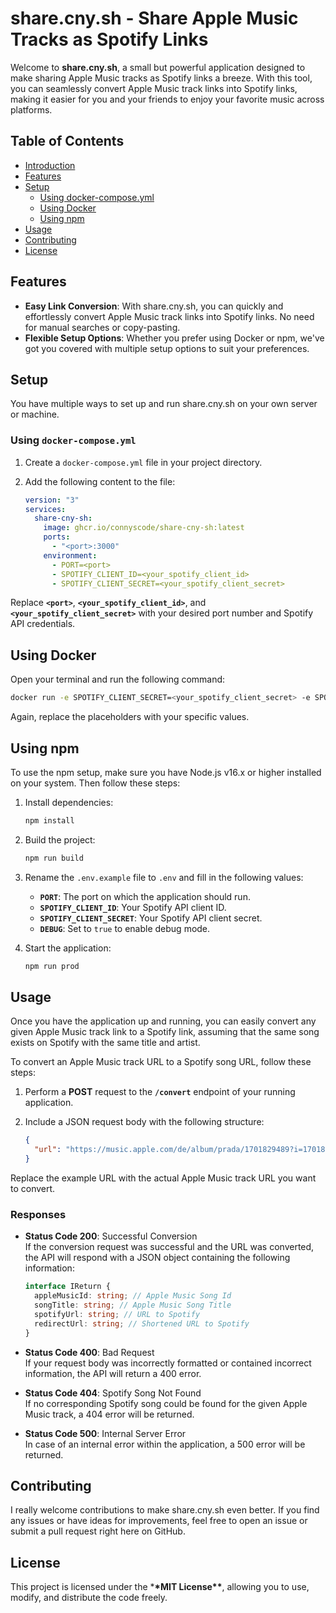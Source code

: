 # share.cny.sh - Share Apple Music Tracks as Spotify Links

Welcome to **share.cny.sh**, a small but powerful application designed to make sharing Apple Music tracks as Spotify links a breeze. With this tool, you can seamlessly convert Apple Music track links into Spotify links, making it easier for you and your friends to enjoy your favorite music across platforms.

## Table of Contents

- [Introduction](#sharecnysh)
- [Features](#features)
- [Setup](#setup)
  - [Using docker-compose.yml](#using-docker-composeyml)
  - [Using Docker](#using-docker)
  - [Using npm](#using-npm)
- [Usage](#usage)
- [Contributing](#contributing)
- [License](#license)

## Features

- **Easy Link Conversion**: With share.cny.sh, you can quickly and effortlessly convert Apple Music track links into Spotify links. No need for manual searches or copy-pasting.
- **Flexible Setup Options**: Whether you prefer using Docker or npm, we've got you covered with multiple setup options to suit your preferences.

## Setup

You have multiple ways to set up and run share.cny.sh on your own server or machine.

### Using `docker-compose.yml`

1. Create a `docker-compose.yml` file in your project directory.
2. Add the following content to the file:

   ```yaml
   version: "3"
   services:
     share-cny-sh:
       image: ghcr.io/connyscode/share-cny-sh:latest
       ports:
         - "<port>:3000"
       environment:
         - PORT=<port>
         - SPOTIFY_CLIENT_ID=<your_spotify_client_id>
         - SPOTIFY_CLIENT_SECRET=<your_spotify_client_secret>
   ```

Replace **`<port>`**, **`<your_spotify_client_id>`**, and **`<your_spotify_client_secret>`** with your desired port number and Spotify API credentials.

## Using Docker

Open your terminal and run the following command:

```bash
docker run -e SPOTIFY_CLIENT_SECRET=<your_spotify_client_secret> -e SPOTIFY_CLIENT_ID=<your_spotify_client_id> -p <port>:3000 ghcr.io/connyscode/share-cny-sh:latest
```

Again, replace the placeholders with your specific values.

## Using npm

To use the npm setup, make sure you have Node.js v16.x or higher installed on your system. Then follow these steps:

1. Install dependencies:

   ```bash
   npm install
   ```

2. Build the project:

   ```bash
   npm run build
   ```

3. Rename the `.env.example` file to `.env` and fill in the following values:

   - **`PORT`**: The port on which the application should run.
   - **`SPOTIFY_CLIENT_ID`**: Your Spotify API client ID.
   - **`SPOTIFY_CLIENT_SECRET`**: Your Spotify API client secret.
   - **`DEBUG`**: Set to `true` to enable debug mode.

4. Start the application:
   ```bash
   npm run prod
   ```

## Usage

Once you have the application up and running, you can easily convert any given Apple Music track link to a Spotify link, assuming that the same song exists on Spotify with the same title and artist.

To convert an Apple Music track URL to a Spotify song URL, follow these steps:

1. Perform a **POST** request to the **`/convert`** endpoint of your running application.
2. Include a JSON request body with the following structure:

   ```json
   {
     "url": "https://music.apple.com/de/album/prada/1701829489?i=1701829495&l=en-GB"
   }
   ```

Replace the example URL with the actual Apple Music track URL you want to convert.

### Responses

- **Status Code 200**: Successful Conversion  
  If the conversion request was successful and the URL was converted, the API will respond with a JSON object containing the following information:

  ```ts
  interface IReturn {
    appleMusicId: string; // Apple Music Song Id
    songTitle: string; // Apple Music Song Title
    spotifyUrl: string; // URL to Spotify
    redirectUrl: string; // Shortened URL to Spotify
  }
  ```

- **Status Code 400**: Bad Request  
  If your request body was incorrectly formatted or contained incorrect information, the API will return a 400 error.

- **Status Code 404**: Spotify Song Not Found  
  If no corresponding Spotify song could be found for the given Apple Music track, a 404 error will be returned.

- **Status Code 500**: Internal Server Error  
  In case of an internal error within the application, a 500 error will be returned.

## Contributing

I really welcome contributions to make share.cny.sh even better. If you find any issues or have ideas for improvements, feel free to open an issue or submit a pull request right here on GitHub.

## License

This project is licensed under the \***\*MIT License\*\***, allowing you to use, modify, and distribute the code freely.
